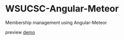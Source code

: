 # WSUCSC-Angular-Meteor
Membership management using Angular-Meteor

preview [demo](http://wsucsclub.meteor.com)
